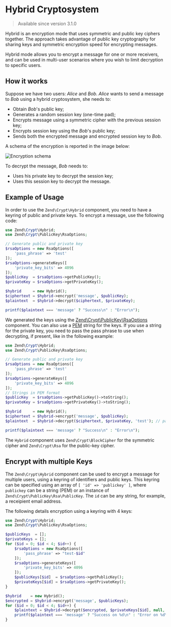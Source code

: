 # Hybrid Cryptosystem

> Available since version 3.1.0

Hybrid is an encryption mode that uses symmetric and public key ciphers together.
The approach takes advantage of public key cryptography for sharing keys and
symmetric encryption speed for encrypting messages.

Hybrid mode allows you to encrypt a message for one or more receivers, and can
be used in multi-user scenarios where you wish to limit decryption to specific
users.

## How it works

Suppose we have two users: *Alice* and *Bob*. *Alice* wants to send a message to *Bob*
using a hybrid cryptosystem, she needs to:

- Obtain *Bob*'s public key;
- Generates a random session key (one-time pad);
- Encrypts message using a symmetric cipher with the previous session key;
- Encrypts session key using the *Bob*'s public key;
- Sends both the encrypted message and encrypted session key to *Bob*.

A schema of the encryption is reported in the image below:

![Encryption schema](images/zend.crypt.hybrid.png)

To decrypt the message, *Bob* needs to:

- Uses his private key to decrypt the session key;
- Uses this session key to decrypt the message.

## Example of Usage

In order to use the `Zend\Crypt\Hybrid` component, you need to have a keyring of
public and private keys. To encrypt a message, use the following code:

```php
use Zend\Crypt\Hybrid;
use Zend\Crypt\PublicKey\RsaOptions;

// Generate public and private key
$rsaOptions = new RsaOptions([
    'pass_phrase' => 'test'
]);
$rsaOptions->generateKeys([
    'private_key_bits' => 4096
]);
$publicKey  = $rsaOptions->getPublicKey();
$privateKey = $rsaOptions->getPrivateKey();

$hybrid     = new Hybrid();
$ciphertext = $hybrid->encrypt('message', $publicKey);
$plaintext  = $hybrid->decrypt($ciphertext, $privateKey);

printf($plaintext === 'message' ? "Success\n" : "Error\n");
```

We generated the keys using the [Zend\Crypt\PublicKey\RsaOptions](public-key.md)
component. You can also use a [PEM](https://en.wikipedia.org/wiki/Privacy-enhanced_Electronic_Mail)
string for the keys. If you use a string for the private key, you need to pass
the pass phrase to use when decrypting, if present, like in the following example:

```php
use Zend\Crypt\Hybrid;
use Zend\Crypt\PublicKey\RsaOptions;

// Generate public and private key
$rsaOptions = new RsaOptions([
    'pass_phrase' => 'test'
]);
$rsaOptions->generateKeys([
    'private_key_bits' => 4096
]);
// Strings in PEM format
$publicKey  = $rsaOptions->getPublicKey()->toString();
$privateKey = $rsaOptions->getPrivateKey()->toString();

$hybrid     = new Hybrid();
$ciphertext = $hybrid->encrypt('message', $publicKey);
$plaintext  = $hybrid->decrypt($ciphertext, $privateKey, 'test'); // pass-phrase

printf($plaintext === 'message' ? "Success\n" : "Error\n");
```

The `Hybrid` component uses `Zend\Crypt\BlockCipher` for the symmetric
cipher and `Zend\Crypt\Rsa` for the public-key cipher.

## Encrypt with multiple Keys

The `Zend\Crypt\Hybrid` component can be used to encrypt a message for multiple
users, using a keyring of identifiers and public keys. This keyring can be
specified using an array of `[ 'id' => 'publickey' ]`, where `publickey` can be
a string (PEM) or an instance of `Zend\Crypt\PublicKey\Rsa\PublicKey`. The `id`
can be any string, for example, a receipient email address.

The following details encryption using a keyring with 4 keys:

```php
use Zend\Crypt\Hybrid;
use Zend\Crypt\PublicKey\RsaOptions;

$publicKeys  = [];
$privateKeys = [];
for ($id = 0; $id < 4; $id++) {
    $rsaOptions = new RsaOptions([
        'pass_phrase' => "test-$id"
    ]);
    $rsaOptions->generateKeys([
        'private_key_bits' => 4096
    ]);
    $publicKeys[$id]  = $rsaOptions->getPublicKey();
    $privateKeys[$id] = $rsaOptions->getPrivateKey();
}

$hybrid    = new Hybrid();
$encrypted = $hybrid->encrypt('message', $publicKeys);
for ($id = 0; $id < 4; $id++) {
    $plaintext = $hybrid->decrypt($encrypted, $privateKeys[$id], null, $id);
    printf($plaintext === 'message' ? "Success on %d\n" : "Error on %d\n", $id);
}
```
